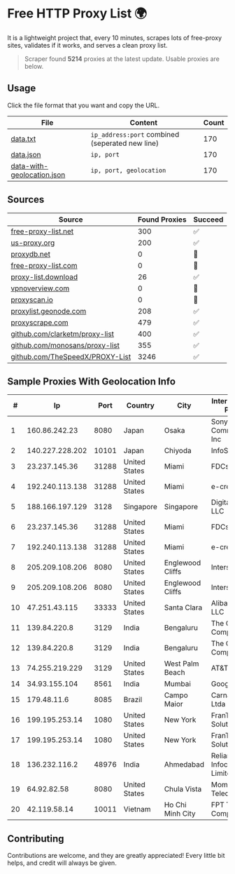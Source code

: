 
# Free HTTP Proxy List 🌍

It is a lightweight project that, every 10 minutes, scrapes lots of free-proxy sites, validates if it works, and serves a clean proxy list.


> Scraper found **5214** proxies at the latest update. Usable proxies are below.

## Usage

Click the file format that you want and copy the URL.


|File|Content|Count|
|----|-------|-----|
|[data.txt](https://raw.githubusercontent.com/themiralay/Proxy-List-World/master/data.txt)|`ip_address:port` combined (seperated new line)|170|
|[data.json](https://raw.githubusercontent.com/themiralay/Proxy-List-World/master/data.json)|`ip, port`|170|
|[data-with-geolocation.json](https://raw.githubusercontent.com/themiralay/Proxy-List-World/master/data-with-geolocation.json)|`ip, port, geolocation`|170|

## Sources

|Source|Found Proxies|Succeed|
|------|-------------|-------|
|[free-proxy-list.net](https://free-proxy-list.net)|300|✅|
|[us-proxy.org](https://www.us-proxy.org)|200|✅|
|[proxydb.net](http://proxydb.net)|0|🚫|
|[free-proxy-list.com](https://free-proxy-list.com/?page=&port=&type%5B%5D=http&type%5B%5D=https&up_time=0&search=Search)|0|🚫|
|[proxy-list.download](https://www.proxy-list.download/HTTP)|26|✅|
|[vpnoverview.com](https://vpnoverview.com/privacy/anonymous-browsing/free-proxy-servers)|0|🚫|
|[proxyscan.io](https://www.proxyscan.io)|0|🚫|
|[proxylist.geonode.com](https://proxylist.geonode.com/api/proxy-list?limit=300&page=1&sort_by=lastChecked&sort_type=desc&protocols=http,https)|208|✅|
|[proxyscrape.com](https://api.proxyscrape.com/v2/?request=displayproxies&protocol=http&timeout=10000&country=all&ssl=all&anonymity=all)|479|✅|
|[github.com/clarketm/proxy-list](https://raw.githubusercontent.com/clarketm/proxy-list/master/proxy-list-raw.txt)|400|✅|
|[github.com/monosans/proxy-list](https://raw.githubusercontent.com/monosans/proxy-list/main/proxies/http.txt)|355|✅|
|[github.com/TheSpeedX/PROXY-List](https://raw.githubusercontent.com/TheSpeedX/PROXY-List/master/http.txt)|3246|✅|


## Sample Proxies With Geolocation Info

|#|Ip|Port|Country|City|Internet Service Provider|
|-|--|----|-------|----|-------------------------|
|1|160.86.242.23|8080|Japan|Osaka|Sony Network Communications Inc|
|2|140.227.228.202|10101|Japan|Chiyoda|InfoSphere|
|3|23.237.145.36|31288|United States|Miami|FDCservers.net|
|4|192.240.113.138|31288|United States|Miami|e-creativity|
|5|188.166.197.129|3128|Singapore|Singapore|DigitalOcean, LLC|
|6|23.237.145.36|31288|United States|Miami|FDCservers.net|
|7|192.240.113.138|31288|United States|Miami|e-creativity|
|8|205.209.108.206|8080|United States|Englewood Cliffs|Interserver, Inc|
|9|205.209.108.206|8080|United States|Englewood Cliffs|Interserver, Inc|
|10|47.251.43.115|33333|United States|Santa Clara|Alibaba Cloud LLC|
|11|139.84.220.8|3129|India|Bengaluru|The Constant Company, LLC|
|12|139.84.220.8|3129|India|Bengaluru|The Constant Company, LLC|
|13|74.255.219.229|3129|United States|West Palm Beach|AT&T Corp.|
|14|34.93.155.104|8561|India|Mumbai|Google LLC|
|15|179.48.11.6|8085|Brazil|Campo Maior|Carnaubanet Ltda|
|16|199.195.253.14|1080|United States|New York|FranTech Solutions|
|17|199.195.253.14|1080|United States|New York|FranTech Solutions|
|18|136.232.116.2|48976|India|Ahmedabad|Reliance Jio Infocomm Limited|
|19|64.92.82.58|8080|United States|Chula Vista|Momentum Telecom, Inc.|
|20|42.119.58.14|10011|Vietnam|Ho Chi Minh City|FPT Telecom Company|



## Contributing

Contributions are welcome, and they are greatly appreciated! Every
little bit helps, and credit will always be given.

